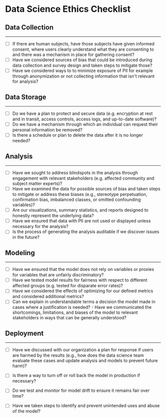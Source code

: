 # Data Science Ethics Checklist

## Data Collection
------
 - [ ] If there are human subjects, have those subjects have given informed consent, where users clearly understand what they are consenting to and there was a mechanism in place for gathering consent?
 - [ ] Have we considered sources of bias that could be introduced during data collection and survey design and taken steps to mitigate those?
 - [ ] Have we considered ways to to minimize exposure of PII for example through anonymization or not collecting information that isn't relevant for analysis?

## Data Storage
------
 - [ ] Do we have a plan to protect and secure data (e.g. encryption at rest and in transit, access controls, access logs, and up-to-date software)?
 - [ ] Do we have a mechanism through which an individual can request their personal information be removed?
 - [ ] Is there a schedule or plan to delete the data after it is no longer needed?

## Analysis
------
 - [ ] Have we sought to address blindspots in the analysis through engagement with relevant stakeholders (e.g. affected community and subject matter experts)?
 - [ ] Have we examined the data for possible sources of bias and taken steps to mitigate or address these biases (e.g., stereotype perpetuation, confirmation bias, imbalanced classes, or omitted confounding variables)?
 - [ ] Are our visualizations, summary statistics, and reports designed to honestly represent the underlying data?
 - [ ] Have we ensured that data with PII are not used or displayed unless necessary for the analysis?
 - [ ] Is the process of generating the analysis auditable if we discover issues in the future?

## Modeling
------
 - [ ] Have we ensured that the model does not rely on variables or proxies for variables that are unfairly discriminatory?
 - [ ] Have we tested model results for fairness with respect to different affected groups (e.g. tested for disparate error rates)?
 - [ ] Have we considered the effects of optimizing for our defined metrics and considered additional metrics?
 - [ ] Can we explain in understandable terms a decision the model made in cases where a justification is needed? - Have we communicated the shortcomings, limitations, and biases of the model to relevant stakeholders in ways that can be generally understood?

## Deployment
------
 - [ ] Have we discussed with our organization a plan for response if users are harmed by the results (e.g., how does the data science team evaluate these cases and update analysis and models to prevent future harm)?
 - [ ] Is there a way to turn off or roll back the model in production if necessary?
 - [ ] Do we test and monitor for model drift to ensure it remains fair over time?
 - [ ] Have we taken steps to identify and prevent unintended uses and abuse of the model?

